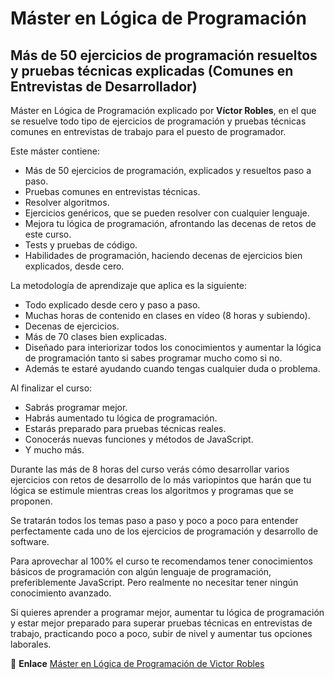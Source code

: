 # Máster en Lógica de Programación

## Más de 50 ejercicios de programación resueltos y pruebas técnicas explicadas (Comunes en Entrevistas de Desarrollador)

Máster en Lógica de Programación explicado por **Víctor Robles**, en el que se resuelve todo tipo de ejercicios de programación y pruebas técnicas comunes en entrevistas de trabajo para el puesto de programador.

Este máster contiene:
- Más de 50 ejercicios de programación, explicados y resueltos paso a paso.
- Pruebas comunes en entrevistas técnicas.
- Resolver algoritmos.
- Ejercicios genéricos, que se pueden resolver con cualquier lenguaje.
- Mejora tu lógica de programación, afrontando las decenas de retos de este curso.
- Tests y pruebas de código.
- Habilidades de programación, haciendo decenas de ejercicios bien explicados, desde cero.

La metodología de aprendizaje que aplica es la siguiente:

- Todo explicado desde cero y paso a paso.
- Muchas horas de contenido en clases en vídeo (8 horas y subiendo).
- Decenas de ejercicios.
- Más de 70 clases bien explicadas.
- Diseñado para interiorizar todos los conocimientos y aumentar la lógica de programación tanto si sabes programar mucho como si no.
- Además te estaré ayudando cuando tengas cualquier duda o problema.

Al finalizar el curso:
- Sabrás programar mejor.
- Habrás aumentado tu lógica de programación.
- Estarás preparado para pruebas técnicas reales.
- Conocerás nuevas funciones y métodos de JavaScript.
- Y mucho más.

Durante las más de 8 horas del curso verás cómo desarrollar varios ejercicios con retos de desarrollo de lo más variopintos que harán que tu lógica se estimule mientras creas los algoritmos y programas que se proponen.

Se tratarán todos los temas paso a paso y poco a poco para entender perfectamente cada uno de los ejercicios de programación y desarrollo de software.

Para aprovechar al 100% el curso te recomendamos tener conocimientos básicos de programación con algún lenguaje de programación, preferiblemente JavaScript. Pero realmente no necesitar tener ningún conocimiento avanzado.

Si quieres aprender a programar mejor, aumentar tu lógica de programación y estar mejor preparado para superar pruebas técnicas en entrevistas de trabajo, practicando poco a poco, subir de nivel y aumentar tus opciones laborales.

:link: **Enlace** [Máster en Lógica de Programación de Victor Robles](https://www.udemy.com/course/master-en-logica-de-programacion-50-ejercicios-y-pruebas-tecnicas/learn/lecture/25821260#overview)